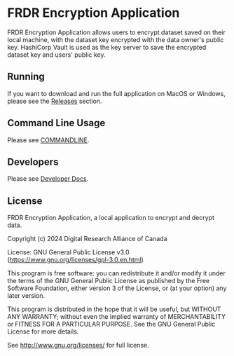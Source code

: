 # FRDR Encryption Application

FRDR Encryption Application allows users to encrypt dataset saved on their local machine, with the dataset key encrypted with the data owner's public key. HashiCorp Vault is used as the key server to save the encrypted dataset key and users' public key.

## Running

If you want to download and run the full application on MacOS or Windows, please see the [Releases](https://github.com/frdr-dfdr/frdr_encryption_client/releases) section.

## Command Line Usage

Please see [COMMANDLINE](docs/COMMANDLINE.md).

## Developers

Please see [Developer Docs](docs/README.md).

## License

FRDR Encryption Application, a local application to encrypt and decrypt data.

Copyright (c) 2024 Digital Research Alliance of Canada

License: GNU General Public License v3.0 (https://www.gnu.org/licenses/gpl-3.0.en.html)

This program is free software: you can redistribute it and/or modify it under the terms of the GNU General Public License as published by the Free Software Foundation, either version 3 of the License, or (at your option) any later version.

This program is distributed in the hope that it will be useful, but WITHOUT ANY WARRANTY; without even the implied warranty of MERCHANTABILITY or FITNESS FOR A PARTICULAR PURPOSE. See the GNU General Public License for more details.

See http://www.gnu.org/licenses/ for full license.
